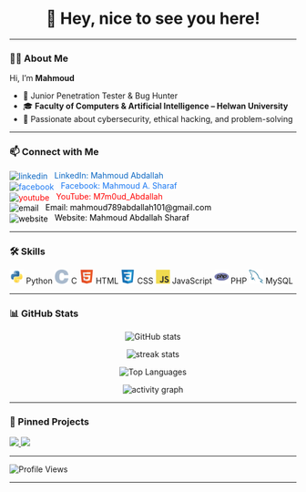 <h1 align="center">👋 Hey, nice to see you here!</h1>

---

### 👨‍💻 About Me
Hi, I’m **Mahmoud**  
- 🎯 Junior Penetration Tester & Bug Hunter  
- 🎓 **Faculty of Computers & Artificial Intelligence – Helwan University**  
- 🔎 Passionate about cybersecurity, ethical hacking, and problem-solving  

---

### 📫 Connect with Me
<p align="left">
  <a href="https://www.linkedin.com/in/M7moudAbdallah01/" target="_blank" style="text-decoration:none; color:#0A66C2;">
    <img height="25" src="https://raw.githubusercontent.com/rahuldkjain/github-profile-readme-generator/master/src/images/icons/Social/linked-in-alt.svg" alt="linkedin" style="vertical-align:middle; margin-right:8px;"/> LinkedIn: Mahmoud Abdallah
  </a>
  <br/>
  <a href="https://www.facebook.com/share/1Fk2Tppkp2" target="_blank" style="text-decoration:none; color:#1877F2;">
    <img height="25" src="https://raw.githubusercontent.com/rahuldkjain/github-profile-readme-generator/master/src/images/icons/Social/facebook.svg" alt="facebook" style="vertical-align:middle; margin-right:8px;"/> Facebook: Mahmoud A. Sharaf
  </a>
  <br/>
  <a href="https://www.youtube.com/@M7m0ud_Abdallah01" target="_blank" style="text-decoration:none; color:#FF0000;">
    <img height="25" src="https://raw.githubusercontent.com/rahuldkjain/github-profile-readme-generator/master/src/images/icons/Social/youtube.svg" alt="youtube" style="vertical-align:middle; margin-right:8px;"/> YouTube: M7m0ud_Abdallah
  </a>
  <br/>
  <a href="https://mail.google.com/mail/?view=cm&fs=1&to=mahmoud789abdallah101@gmail.com" style="text-decoration:none; color:#000000;">
    <img height="25" src="https://cdn.jsdelivr.net/gh/devicons/devicon/icons/google/google-original.svg" alt="email" style="vertical-align:middle; margin-right:8px;"/> 
    Email: mahmoud789abdallah101@gmail.com
  </a>
  <br/>
<a href="https://mahmoud-abdallah-sharaf.netlify.app/" target="_blank" style="text-decoration:none; color:#000000;">
  <img height="25" src="https://img.icons8.com/color/48/000000/internet--v1.png" alt="website" style="vertical-align:middle; margin-right:8px;"/> 
  Website: Mahmoud Abdallah Sharaf
</a>


</p>


---

### 🛠️ Skills
<p align="left">
  <img src="https://raw.githubusercontent.com/devicons/devicon/master/icons/python/python-original.svg" alt="python" width="25"/> Python  
  <img src="https://raw.githubusercontent.com/devicons/devicon/master/icons/c/c-original.svg" alt="c" width="25"/> C  
  <img src="https://raw.githubusercontent.com/devicons/devicon/master/icons/html5/html5-original.svg" alt="html5" width="25"/> HTML  
  <img src="https://raw.githubusercontent.com/devicons/devicon/master/icons/css3/css3-original.svg" alt="css3" width="25"/> CSS  
  <img src="https://raw.githubusercontent.com/devicons/devicon/master/icons/javascript/javascript-original.svg" alt="javascript" width="25"/> JavaScript  
  <img src="https://raw.githubusercontent.com/devicons/devicon/master/icons/php/php-original.svg" alt="php" width="25"/> PHP  
  <img src="https://raw.githubusercontent.com/devicons/devicon/master/icons/mysql/mysql-original.svg" alt="mysql" width="25"/> MySQL   
</p>

---

### 📊 GitHub Stats
<p align="center">
  <img src="https://github-readme-stats.vercel.app/api?username=yourgithubusername&show_icons=true&theme=tokyonight" alt="GitHub stats" />
</p>

<p align="center">
  <img src="https://github-readme-streak-stats.herokuapp.com/?user=yourgithubusername&theme=tokyonight" alt="streak stats" />
</p>

<p align="center">
  <img src="https://github-readme-stats.vercel.app/api/top-langs/?username=yourgithubusername&langs_count=10&layout=compact&theme=tokyonight" alt="Top Languages" />
</p>

<p align="center">
  <img src="https://github-readme-activity-graph.vercel.app/graph?username=yourgithubusername&theme=tokyo-night" alt="activity graph"/>
</p>

---

### 📌 Pinned Projects
<a href="https://github.com/yourgithubusername/project1" target="_blank">
  <img src="https://github-readme-stats.vercel.app/api/pin/?username=yourgithubusername&repo=project1&theme=tokyonight" />
</a>

<a href="https://github.com/yourgithubusername/project2" target="_blank">
  <img src="https://github-readme-stats.vercel.app/api/pin/?username=yourgithubusername&repo=project2&theme=tokyonight" />
</a>

---

<p align="left"> 
  <img src="https://komarev.com/ghpvc/?username=yourgithubusername&color=blue&style=flat&label=Profile+Views&count=0" alt="Profile Views" /> 
</p>

---

